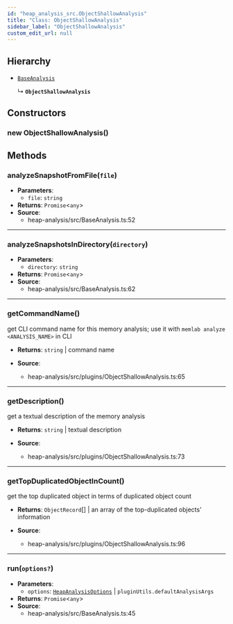 ```yaml
---
id: "heap_analysis_src.ObjectShallowAnalysis"
title: "Class: ObjectShallowAnalysis"
sidebar_label: "ObjectShallowAnalysis"
custom_edit_url: null
---
```


## Hierarchy

- [`BaseAnalysis`](heap_analysis_src.BaseAnalysis.md)

  ↳ **`ObjectShallowAnalysis`**

## Constructors

### <a id="new objectshallowanalysis"></a>**new ObjectShallowAnalysis**()

## Methods

### <a id="analyzesnapshotfromfile"></a>**analyzeSnapshotFromFile**(`file`)

 * **Parameters**:
    * `file`: `string`
 * **Returns**: `Promise`<`any`\>
 * **Source**:
    * heap-analysis/src/BaseAnalysis.ts:52

___

### <a id="analyzesnapshotsindirectory"></a>**analyzeSnapshotsInDirectory**(`directory`)

 * **Parameters**:
    * `directory`: `string`
 * **Returns**: `Promise`<`any`\>
 * **Source**:
    * heap-analysis/src/BaseAnalysis.ts:62

___

### <a id="getcommandname"></a>**getCommandName**()

get CLI command name for this memory analysis;
use it with `memlab analyze <ANALYSIS_NAME>` in CLI

 * **Returns**: `string` | command name

 * **Source**:
    * heap-analysis/src/plugins/ObjectShallowAnalysis.ts:65

___

### <a id="getdescription"></a>**getDescription**()

get a textual description of the memory analysis

 * **Returns**: `string` | textual description

 * **Source**:
    * heap-analysis/src/plugins/ObjectShallowAnalysis.ts:73

___

### <a id="gettopduplicatedobjectincount"></a>**getTopDuplicatedObjectInCount**()

get the top duplicated object in terms of duplicated object count

 * **Returns**: `ObjectRecord`[] | an array of the top-duplicated objects' information

 * **Source**:
    * heap-analysis/src/plugins/ObjectShallowAnalysis.ts:96

___

### <a id="run"></a>**run**(`options?`)

 * **Parameters**:
    * `options`: [`HeapAnalysisOptions`](../modules/heap_analysis_src.md#heapanalysisoptions) | `pluginUtils.defaultAnalysisArgs`
 * **Returns**: `Promise`<`any`\>
 * **Source**:
    * heap-analysis/src/BaseAnalysis.ts:45
